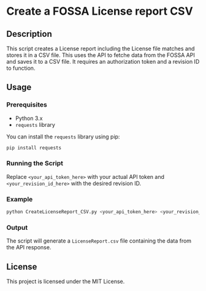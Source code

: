 
# Create a FOSSA License report CSV

## Description

This script creates a License report including the License file matches and stores it in a CSV file. This uses the API to fetche data from the FOSSA API and saves it to a CSV file. It requires an authorization token and a revision ID to function.

## Usage

### Prerequisites

- Python 3.x
- `requests` library

You can install the `requests` library using pip:

```sh
pip install requests
```

### Running the Script



Replace `<your_api_token_here>` with your actual API token and `<your_revision_id_here>` with the desired revision ID.

### Example

```sh
python CreateLicenseReport_CSV.py <your_api_token_here> <your_revision_id_here>
```

### Output

The script will generate a `LicenseReport.csv` file containing the data from the API response.


## License

This project is licensed under the MIT License.
